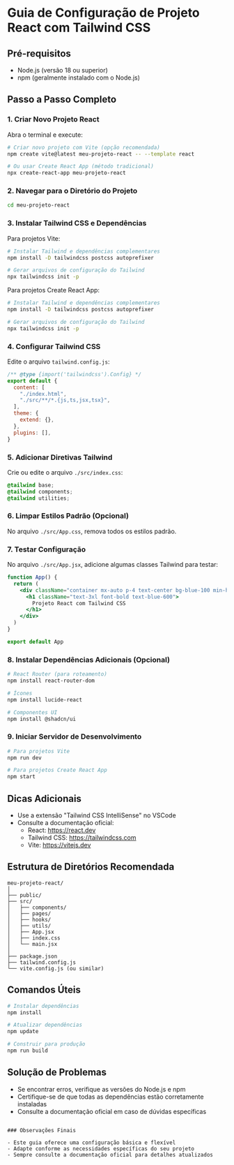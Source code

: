 # Guia de Configuração de Projeto React com Tailwind CSS

## Pré-requisitos
- Node.js (versão 18 ou superior)
- npm (geralmente instalado com o Node.js)

## Passo a Passo Completo

### 1. Criar Novo Projeto React

Abra o terminal e execute:

```bash
# Criar novo projeto com Vite (opção recomendada)
npm create vite@latest meu-projeto-react -- --template react

# Ou usar Create React App (método tradicional)
npx create-react-app meu-projeto-react
```

### 2. Navegar para o Diretório do Projeto

```bash
cd meu-projeto-react
```

### 3. Instalar Tailwind CSS e Dependências

Para projetos Vite:
```bash
# Instalar Tailwind e dependências complementares
npm install -D tailwindcss postcss autoprefixer

# Gerar arquivos de configuração do Tailwind
npx tailwindcss init -p
```

Para projetos Create React App:
```bash
# Instalar Tailwind e dependências complementares
npm install -D tailwindcss postcss autoprefixer

# Gerar arquivos de configuração do Tailwind
npx tailwindcss init -p
```

### 4. Configurar Tailwind CSS

Edite o arquivo `tailwind.config.js`:

```javascript
/** @type {import('tailwindcss').Config} */
export default {
  content: [
    "./index.html",
    "./src/**/*.{js,ts,jsx,tsx}",
  ],
  theme: {
    extend: {},
  },
  plugins: [],
}
```

### 5. Adicionar Diretivas Tailwind

Crie ou edite o arquivo `./src/index.css`:

```css
@tailwind base;
@tailwind components;
@tailwind utilities;
```

### 6. Limpar Estilos Padrão (Opcional)

No arquivo `./src/App.css`, remova todos os estilos padrão.

### 7. Testar Configuração

No arquivo `./src/App.jsx`, adicione algumas classes Tailwind para testar:

```jsx
function App() {
  return (
    <div className="container mx-auto p-4 text-center bg-blue-100 min-h-screen">
      <h1 className="text-3xl font-bold text-blue-600">
        Projeto React com Tailwind CSS
      </h1>
    </div>
  )
}

export default App
```

### 8. Instalar Dependências Adicionais (Opcional)

```bash
# React Router (para roteamento)
npm install react-router-dom

# Ícones
npm install lucide-react

# Componentes UI
npm install @shadcn/ui
```

### 9. Iniciar Servidor de Desenvolvimento

```bash
# Para projetos Vite
npm run dev

# Para projetos Create React App
npm start
```

## Dicas Adicionais

- Use a extensão "Tailwind CSS IntelliSense" no VSCode
- Consulte a documentação oficial: 
  - React: https://react.dev
  - Tailwind CSS: https://tailwindcss.com
  - Vite: https://vitejs.dev

## Estrutura de Diretórios Recomendada

```
meu-projeto-react/
│
├── public/
├── src/
│   ├── components/
│   ├── pages/
│   ├── hooks/
│   ├── utils/
│   ├── App.jsx
│   ├── index.css
│   └── main.jsx
│
├── package.json
├── tailwind.config.js
└── vite.config.js (ou similar)
```

## Comandos Úteis

```bash
# Instalar dependências
npm install

# Atualizar dependências
npm update

# Construir para produção
npm run build
```

## Solução de Problemas

- Se encontrar erros, verifique as versões do Node.js e npm
- Certifique-se de que todas as dependências estão corretamente instaladas
- Consulte a documentação oficial em caso de dúvidas específicas
```

### Observações Finais

- Este guia oferece uma configuração básica e flexível
- Adapte conforme as necessidades específicas do seu projeto
- Sempre consulte a documentação oficial para detalhes atualizados
